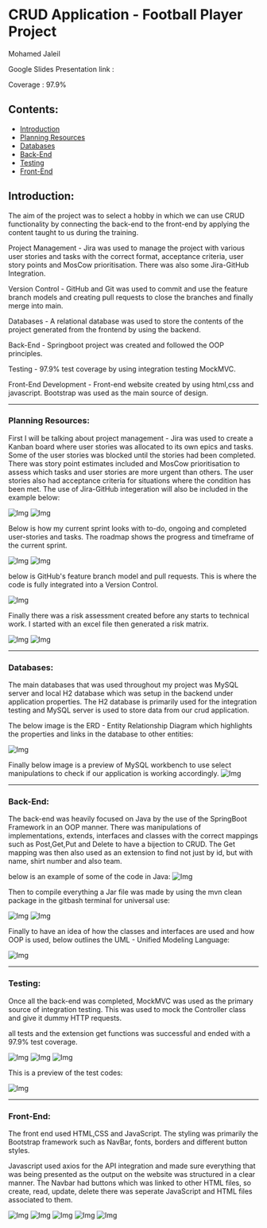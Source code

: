CRUD Application - Football Player Project
====================================
Mohamed Jaleil

Google Slides Presentation link :

Coverage : 97.9%

## Contents:
* [Introduction](#Introduction)
* [Planning Resources](#Planning-Resources)
* [Databases](#Databases)
* [Back-End](#Back-End)
* [Testing](#Testing)
* [Front-End](#Front-End)


Introduction:
-------------

The aim of the project was to select a hobby in which we can use CRUD functionality by connecting the back-end to the front-end by applying the content taught to us during the training. 

Project Management - Jira was used to manage the project with various user stories and tasks with the correct format, acceptance criteria, user story points and MosCow prioritisation. There was also some Jira-GitHub Integration.

Version Control - GitHub and Git was used to commit and use the feature branch models and creating pull requests to close the branches and finally merge into main.

Databases - A relational database was used to store the contents of the project generated from the frontend by using the backend.

Back-End - Springboot project was created and followed the OOP principles.

Testing - 97.9% test coverage by using integration testing MockMVC.

Front-End Development - Front-end website created by using html,css and javascript. Bootstrap was used as the main source of design.

* * * * *

### Planning Resources:

First I will be talking about project management - Jira was used to create a Kanban board where user stories was allocated to its own epics and tasks. Some of the user stories was blocked until the stories had been completed. There was story point estimates included and MosCow prioritisation to assess which tasks and user stories are more urgent than others. The user stories also had acceptance criteria for situations where the condition has been met. The use of Jira-GitHub integeration will also be included in the example below:

![Img](/Documentation/Jira/UserStory.png)
![Img](/Documentation/Jira/MoscowPriority.png)

Below is how my current sprint looks with to-do, ongoing and completed user-stories and tasks. The roadmap shows the progress and timeframe of the current sprint.

![Img](/Documentation/Jira/Sprint.png)
![Img](/Documentation/Jira/Roadmap.png)

below is GitHub's feature branch model and pull requests. This is where the code is fully integrated into a Version Control.

![Img](/Documentation/Jira/feature-branch.png)

Finally there was a risk assessment created before any starts to technical work. I started with an excel file then generated a risk matrix.

![Img](/Documentation/RiskAssessment/riskassessment.png)
![Img](/Documentation/RiskAssessment/RiskAssessmentMatrix.png)



* * * * *

### Databases:

The main databases that was used throughout my project was MySQL server and local H2 database which was setup in the backend under application properties. The H2 database is primarily used for the integration testing and MySQL server is used to store data from our crud application.

The below image is the ERD - Entity Relationship Diagram which highlights the properties and links in the database to other entities:

![Img](/Documentation/SQL/ERD.png)

Finally below image is a preview of MySQL workbench to use select manipulations to check if our application is working accordingly.
![Img](/Documentation/SQL/SQL.png)


* * * * *

### Back-End:

The back-end was heavily focused on Java by the use of the SpringBoot Framework in an OOP manner. There was manipulations of implementations, extends, interfaces and classes with the correct mappings such as Post,Get,Put and Delete to have a bijection to CRUD. The Get mapping was then also used as an extension to find not just by id, but with name, shirt number and also team.

below is an example of some of the code in Java:
![Img](/Documentation/backend/backendCode.png)

Then to compile everything a Jar file was made by using the mvn clean package in the gitbash terminal for universal use:

![Img](/Documentation/backend/fatjar.png)
![Img](/Documentation/backend/fatjarexecuted.png)

Finally to have an idea of how the classes and interfaces are used and how OOP is used, below outlines the UML - Unified Modeling Language:

![Img](/Documentation/UML/UMLupdate.png)



* * * * *

### Testing:

Once all the back-end was completed, MockMVC was used as the primary source of integration testing. This was used to mock the Controller class and give it dummy HTTP requests.

all tests and the extension get functions was successful and ended with a 97.9% test coverage.

![Img](/Documentation/Testing/coverage.png)
![Img](/Documentation/Testing/TestsMVC.png)
![Img](/Documentation/Testing/IntegrationTesting.png)

This is a preview of the test codes:

![Img](/Documentation/Testing/IntegrationTesting.png)

* * * * *

### Front-End:

The front end used HTML,CSS and JavaScript. The styling was primarily the Bootstrap framework such as NavBar, fonts, borders and different button styles.

Javascript used axios for the API integration and made sure everything that was being presented as the output on the website was structured in a clear manner. The Navbar had buttons which was linked to other HTML files, so create, read, update, delete there was seperate JavaScript and HTML files associated to them. 


![Img](/Documentation/frontend/create2.png)
![Img](/Documentation/frontend/readbyid.png)
![Img](/Documentation/frontend/readbyteam.png)
![Img](/Documentation/frontend/update2.png)
![Img](/Documentation/frontend/delete2.png)


